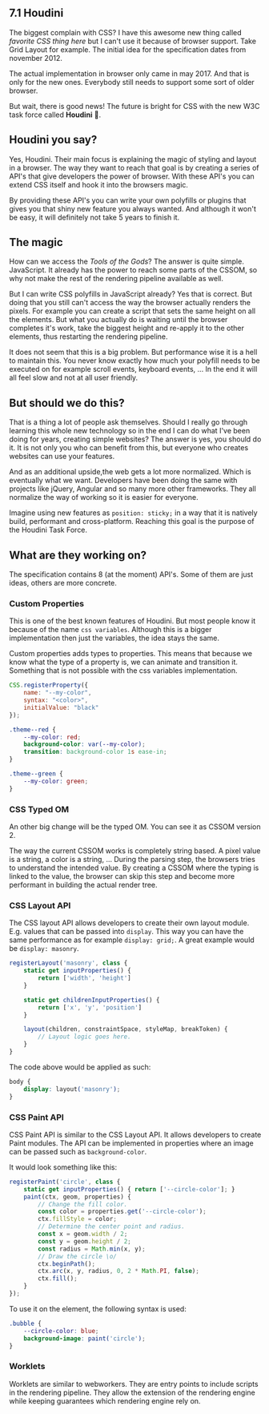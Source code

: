 ## 7.1 Houdini

The biggest complain with CSS? I have this awesome new thing called _favorite CSS thing here_ but I can't use it because
of browser support. Take Grid Layout for example. The initial idea for the specification dates from november 2012.

The actual implementation in browser only came in may 2017. And that is only for the new ones. Everybody still needs to
support some sort of older browser.

But wait, there is good news! The future is bright for CSS with the new W3C task force called **Houdini** 🎩.

## Houdini you say?

Yes, Houdini. Their main focus is explaining the magic of styling and layout in a browser. The way they want to reach
that goal is by creating a series of API's that give developers the power of browser. With these API's you can extend
CSS itself and hook it into the browsers magic.

By providing these API's you can write your own polyfills or plugins that gives you that shiny new feature you always
wanted. And although it won't be easy, it will definitely not take 5 years to finish it.

## The magic

How can we access the _Tools of the Gods_? The answer is quite simple. JavaScript. It already has the power to reach
some parts of the CSSOM, so why not make the rest of the rendering pipeline available as well.

But I can write CSS polyfills in JavaScript already? Yes that is correct. But doing that you still can't access the way
the browser actually renders the pixels. For example you can create a script that sets the same height on all the
elements. But what you actually do is waiting until the browser completes it's work, take the biggest height and
re-apply it to the other elements, thus restarting the rendering pipeline.

It does not seem that this is a big problem. But performance wise it is a hell to maintain this. You never know exactly
how much your polyfill needs to be executed on for example scroll events, keyboard events, ... In the end it will all
feel slow and not at all user friendly.

## But should we do this?

That is a thing a lot of people ask themselves. Should I really go through learning this whole new technology so in the
end I can do what I've been doing for years, creating simple websites? The answer is yes, you should do it. It is not
only you who can benefit from this, but everyone who creates websites can use your features.

And as an additional upside,the web gets a lot more normalized. Which is eventually what we want. Developers have been
doing the same with projects like jQuery, Angular and so many more other frameworks. They all normalize the way of
working so it is easier for
everyone.

Imagine using new features as `position: sticky;` in a way that it is natively build, performant and cross-platform.
Reaching this goal is the purpose of the Houdini Task Force.

## What are they working on?

The specification contains 8 \(at the moment\) API's. Some of them are just ideas, others are more concrete.

### Custom Properties

This is one of the best known features of Houdini. But most people know it because of the name `css variables`.
Although this is a bigger implementation then just the variables, the idea stays the same.

Custom properties adds types to properties. This means that because we know what the type of a property is, we can
animate and transition it. Something that is not possible with the css variables implementation.

```javascript
CSS.registerProperty({
	name: "--my-color",
	syntax: "<color>",
	initialValue: "black"
});
```

```css
.theme--red {
    --my-color: red;
    background-color: var(--my-color);
    transition: background-color 1s ease-in;
}

.theme--green {
    --my-color: green;
}
```

### CSS Typed OM

An other big change will be the typed OM. You can see it as CSSOM version 2.

The way the current CSSOM works is completely string based. A pixel value is a string, a color is a string, ...
During the parsing step, the browsers tries to understand the intended value. By creating a CSSOM where the typing is
linked to the value, the browser can skip this step and become more performant in building the actual render tree.

### CSS Layout API

The CSS layout API allows developers to create their own layout module. E.g. values that can be passed into `display`.
This way you can have the same performance as for example `display: grid;`. A great example would be `display: masonry`.

```javascript
registerLayout('masonry', class {
    static get inputProperties() {
        return ['width', 'height']
    }

    static get childrenInputProperties() {
        return ['x', 'y', 'position']
    }

    layout(children, constraintSpace, styleMap, breakToken) {
        // Layout logic goes here.
    }
}
```

The code above would be applied as such:

```css
body {
    display: layout('masonry');
}
```

### CSS Paint API

CSS Paint API is similar to the CSS Layout API. It allows developers to create Paint modules. The API can be implemented
in properties where an image can be passed such as `background-color`.

It would look something like this:

```javascript
registerPaint('circle', class {
    static get inputProperties() { return ['--circle-color']; }
    paint(ctx, geom, properties) {
        // Change the fill color.
        const color = properties.get('--circle-color');
        ctx.fillStyle = color;
        // Determine the center point and radius.
        const x = geom.width / 2;
        const y = geom.height / 2;
        const radius = Math.min(x, y);
        // Draw the circle \o/
        ctx.beginPath();
        ctx.arc(x, y, radius, 0, 2 * Math.PI, false);
        ctx.fill();
    }
});
```

To use it on the element, the following syntax is used:

```css
.bubble {
    --circle-color: blue;
    background-image: paint('circle');
}
```

### Worklets

Worklets are similar to webworkers. They are entry points to include scripts in the rendering pipeline. They allow the
extension of the rendering engine while keeping guarantees which rendering engine rely on.

